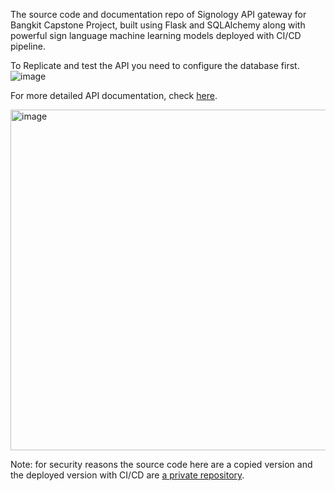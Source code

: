 The source code and documentation repo of Signology API gateway for Bangkit Capstone Project, built using Flask and SQLAlchemy along with powerful sign language machine learning models deployed with CI/CD pipeline.

To Replicate and test the API you need to configure the database first.
![image](https://github.com/Signology/signology-api/assets/93120790/632e0b81-d24a-4b65-bb07-84aa815fdde6)

For more detailed API documentation, check [here](https://signology-api-3su245brda-et.a.run.app/api/docs/).

<img width="545" alt="image" src="https://github.com/Signology/signology-api/assets/93120790/ab31d397-98ac-4bcf-840c-d416b271594f">


Note: for security reasons the source code here are a copied version and the deployed version with CI/CD are [a private repository](https://github.com/widifaizakhmad/signology-api).
